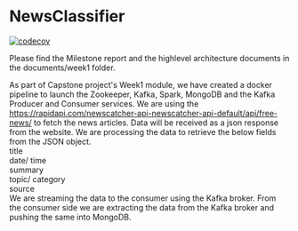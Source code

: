 # NewsClassifier

[![codecov](https://codecov.io/gh/iamphani/NewsClassifier/branch/master/graph/badge.svg?token=32fee1ff-ea88-4afb-b3e1-9e834b6e038b)](https://codecov.io/gh/iamphani/NewsClassifier)

Please find the Milestone report and the highlevel architecture documents in the documents/week1 folder.

As part of Capstone project's Week1 module, we have created a docker pipeline to launch the Zookeeper, Kafka, Spark, MongoDB and the Kafka Producer and Consumer services.
We are using the https://rapidapi.com/newscatcher-api-newscatcher-api-default/api/free-news/ to fetch the news articles.
Data will be received as a json response from the website. We are processing the data to retrieve the below fields from the JSON object.<br/>
title<br/>
date/ time<br/>
summary<br/>
topic/ category<br/>
source<br/>
We are streaming the data to the consumer using the Kafka broker.
From the consumer side we are extracting the data from the Kafka broker and pushing the same into MongoDB.
